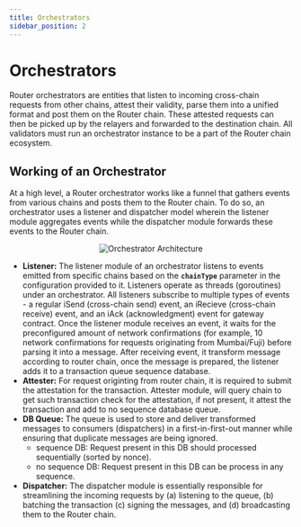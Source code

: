 ```yaml
---
title: Orchestrators
sidebar_position: 2
---
```


# Orchestrators

Router orchestrators are entities that listen to incoming cross-chain requests from other chains, attest their validity, parse them into a unified format and post them on the Router chain. These attested requests can then be picked up by the relayers and forwarded to the destination chain. All validators must run an orchestrator instance to be a part of the Router chain ecosystem.

<!-- , and forward them to the Router chain. For any cross-chain request, if the destination chain is the Router chain itself, their job ends here. However, if the destination chain is some other chain, they are also responsible for attesting the validity of the processed cross-chain request before it can be picked up by the relayers.  -->

## Working of an Orchestrator
At a high level, a Router orchestrator works like a funnel that gathers events from various chains and posts them to the Router chain. To do so, an orchestrator uses a listener and dispatcher model wherein the listener module aggregates events while the dispatcher module forwards these events to the Router chain.

<center><img src={require('./img/orchestrator.png').default} alt="Orchestrator Architecture"  style={{ width: 700, marginBottom: 12 }} /></center>

- **Listener:** The listener module of an orchestrator listens to events emitted from specific chains based on the **`chainType`** parameter in the configuration provided to it. Listeners operate as threads (goroutines) under an orchestrator. All listeners subscribe to multiple types of events - a regular iSend (cross-chain send) event, an iRecieve (cross-chain receive) event, and an iAck (acknowledgment) event for gateway contract. Once the listener module receives an event, it waits for the preconfigured amount of network confirmations (for example, 10 network confirmations for requests originating from Mumbai/Fuji) before parsing it into a message. After receiving event, it transform message according to router chain, once the message is prepared, the listener adds it to a transaction queue sequence database.
- **Attester:** For request originting from router chain, it is required to submit the attestation for the transaction. Attester module, will query chain to get such transaction check for the attestation, if not present, it attest the transaction and add to no sequence database queue.  
- **DB Queue:** The queue is used to store and deliver transformed messages to consumers (dispatchers) in a first-in-first-out manner while ensuring that duplicate messages are being ignored. 
  - sequence DB: Request present in this DB should processed sequentially (sorted by nonce).
  - no sequence DB: Request present in this DB can be process in any sequence. 
- **Dispatcher:** The dispatcher module is essentially responsible for streamlining the incoming requests by (a) listening to the queue, (b) batching the transaction (c) signing the messages, and (d) broadcasting them to the Router chain.  

<!-- As mentioned above, orchestrators also verify the processed requests. To do so, an orchestrator has to listen to the transactions occurring on the Router chain. -->

<!-- ## Addressing Orchestrator Scalability
Listening to multiple blockchains at the same time is a resource-intensive task, and therefore, proper measures need to be taken to guarantee the scalability of the orchestrator module:
- **Multiple Threads:** Each orchestrator can run multiple listeners as goroutines/threads, each responsible for listening to one specific chain for Router-specific events. On top of the scalability it provides, this approach allows us to remain modular in our design. For chains that do not have support for Golang, instead of developing a new orchestrator, we can just build listeners and attach them to existing orchestrators to continue the operation.
- **RabbitMQ for Message Queuing:** Orchestrators on the Router chain use [RabbitMQ](https://www.rabbitmq.com/), a dedicated message broker, to handle the message passing between the listener and the dispatcher module. RabbitMQ’s ability to maintain states (messages) until they are received allows for rollbacks and failover handling without any overhead. -->
